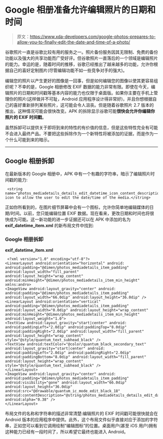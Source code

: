 # Google 相册准备允许编辑照片的日期和时间

> 原文：<https://www.xda-developers.com/google-photos-prepares-to-allow-you-to-finally-edit-the-date-and-time-of-a-photo/>

谷歌照片一直是谷歌比较有用的服务之一。照片备份服务因其无限制、免费的备份功能以及强大的共享功能而广受好评。但谷歌照片一直落后的一个领域是编辑照片的能力。幸运的是，随着时间的推移，谷歌已经推出了越来越多的功能，允许你根据自己的喜好定制图片(尽管编辑功能不如一些竞争对手的强大)。

编辑您的照片以产生更好的图像是一回事，但是如何编辑您的图像以使其更容易组织呢？不幸的是，Google 相册修改 EXIF 数据的能力非常有限。即使在今天，编辑照片的日期和时间戳等基本内容的能力也仅限于桌面版。如果你主要在手机上管理你的照片(这样做并不可耻，Android 应用程序设计得非常好)，并且你想根据自己的喜好重新排列某些照片，这可能会令人沮丧。但是随着谷歌照片 2.7 版本的推出，这种情况可能会很快改变。APK 的拆除显示谷歌可能**很快会允许你编辑你照片的 EXIF 时间戳**。

虽然拆卸可以提供关于即将到来的特性的有价值的信息，但是这些特性完全有可能不会进入最终产品。不要把这些拆除作为一个新特性将被添加的证据，而是作为一个什么可能到来的暗示。

* * *

## Google 相册拆卸

在最新版本的 Google 相册中，APK 中有一个有趣的字符串，暗示了编辑照片时间戳的能力:

```
 <string name="photos_mediadetails_details_edit_datetime_icon_content_description">Edit icon to allow the user to edit the date/time of the media.</string> 
```

正如你所看到的，在图片细节屏幕中会有一个图标，允许你简单地编辑媒体的日期/时间。以前，您只能编辑位置 EXIF 数据。现在看来，更改日期和时间也将很快成为可能。这一新功能的进一步证据还可以在 APK 中添加的名为 **exif_datetime_item.xml** 的新布局文件中找到:

### Google 相册拆卸

**exif_datetime_item.xml**

```
 <?xml version="1.0" encoding="utf-8"?>
<LinearLayout android:orientation="horizontal" android: android:padding="@dimen/photos_mediadetails_item_padding" android:layout_width="fill_parent" android:layout_height="wrap_content" android:minHeight="@dimen/photos_mediadetails_item_min_height"
xmlns:andro>
<ImageView android:layout_gravity="center" android: android:padding="@dimen/photos_mediadetails_item_padding" android:layout_width="66.0dip" android:layout_height="36.0dip" />
<LinearLayout android:orientation="vertical" android:padding="@dimen/photos_mediadetails_item_padding" android:layout_width="0.0dip" android:layout_height="wrap_content" android:minHeight="@dimen/photos_mediadetails_item_min_height" android:layout_weight="1.0">
<TextView android:layout_gravity="start|center" android: android:paddingLeft="2.0dip" android:paddingTop="8.0dip" android:paddingRight="2.0dip" android:layout_width="fill_parent" android:layout_height="wrap_content" style="@style/quantum_text_subhead_black" />
<TextView android:textColor="@color/quantum_black_secondary_text" android:layout_gravity="start|center" android: android:paddingLeft="2.0dip" android:paddingRight="2.0dip" android:paddingBottom="8.0dip" android:layout_width="fill_parent" android:layout_height="wrap_content" style="@style/quantum_text_subhead_black" />
</LinearLayout>
<ImageView android:layout_gravity="center" android: android:padding="@dimen/photos_mediadetails_item_padding" android:visibility="gone" android:layout_width="66.0dip" android:layout_height="36.0dip" android:src="@drawable/quantum_ic_mode_edit_black_18" android:contentDescription="@string/photos_mediadetails_details_edit_datetime_icon_content_description" android:alpha="0.38" />
</LinearLayout> 
```

布局文件的名称和字符串的描述非常清楚:编辑照片的 EXIF 时间戳可能很快就会在 Android 版本的应用程序中提供。此外，这个布局文件似乎直接对应于添加的字符串，正如您可以看到它调用绘制“编辑图标”的位置。桌面用户(甚至 iOS 用户)拥有这种能力已经有一段时间了，所以希望它最终也能进入 Android。